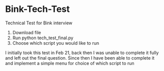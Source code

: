 # Bink-Tech-Test
Technical Test for Bink interview

1. Download file
2. Run python tech_test_final.py 
3. Choose which script you would like to run

I initially took this test in Feb 21, back then I was unable to complete it fully and left out the final question. Since then I have been able to complete it and implement a simple menu for choice of which script to run

